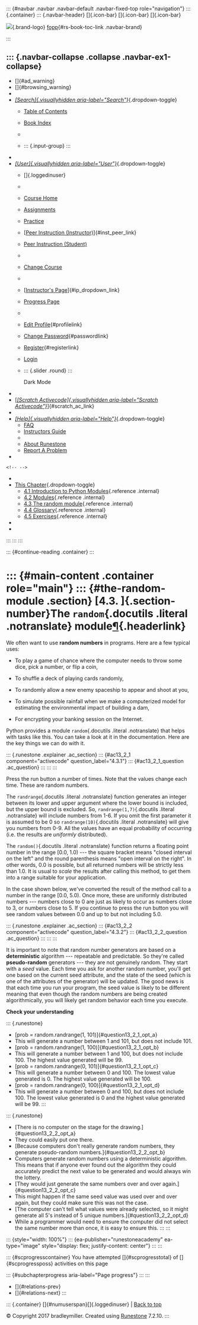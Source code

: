::: {#navbar .navbar .navbar-default .navbar-fixed-top role="navigation"}
::: {.container}
::: {.navbar-header}
[]{.icon-bar} []{.icon-bar} []{.icon-bar}

<div>

[![](../_static/img/RAIcon.png)](/runestone/default/user/login){.brand-logo}
[fopp](../index.html){#rs-book-toc-link .navbar-brand}

</div>
:::

::: {.navbar-collapse .collapse .navbar-ex1-collapse}
-   
-   []{#ad_warning}
-   []{#browsing_warning}
-   
-   [*[Search]{.visuallyhidden
    aria-label="Search"}*](#){.dropdown-toggle}
    -   [Table of Contents](../index.html)

    -   [Book Index](../genindex.html)

    -   

    -   ::: {.input-group}
        :::
-   
-   [*[User]{.visuallyhidden aria-label="User"}*](#){.dropdown-toggle}
    -   []{.loggedinuser}

    -   

    -   [Course Home](/ns/course/index)

    -   [Assignments](/assignment/student/chooseAssignment)

    -   [Practice](/runestone/assignments/practice)

    -   [[Peer Instruction
        (Instructor)](/runestone/peer/instructor.html)]{#inst_peer_link}

    -   [Peer Instruction (Student)](/runestone/peer/student.html)

    -   

    -   [Change Course](/runestone/default/courses)

    -   

    -   [[Instructor\'s
        Page](/runestone/admin/index)]{#ip_dropdown_link}

    -   [Progress Page](/runestone/dashboard/studentreport)

    -   

    -   [Edit Profile](/runestone/default/user/profile){#profilelink}

    -   [Change
        Password](/runestone/default/user/change_password){#passwordlink}

    -   [Register](/runestone/default/user/register){#registerlink}

    -   [Login](#)

    -   ::: {.slider .round}
        :::

        Dark Mode
-   
-   [[*[Scratch Activecode]{.visuallyhidden
    aria-label="Scratch Activecode"}*](javascript:runestoneComponents.popupScratchAC())]{#scratch_ac_link}
-   
-   [*[Help]{.visuallyhidden aria-label="Help"}*](#){.dropdown-toggle}
    -   [FAQ](http://runestoneinteractive.org/pages/faq.html)
    -   [Instructors Guide](https://guide.runestone.academy)
    -   
    -   [About Runestone](http://runestoneinteractive.org)
    -   [Report A
        Problem](/runestone/default/reportabug?course=fopp&page=Therandommodule)
-   

```{=html}
<!-- -->
```
-   
-   [This Chapter](../index.html){.dropdown-toggle}
    -   [4.1 Introduction to Python
        Modules](intro-PythonModules.html){.reference .internal}
    -   [4.2 Modules](intro-ModulesandGettingHelp.html){.reference
        .internal}
    -   [4.3 The random module](Therandommodule.html){.reference
        .internal}
    -   [4.4 Glossary](Glossary.html){.reference .internal}
    -   [4.5 Exercises](Exercises.html){.reference .internal}
-   
-   
:::
:::
:::

::: {#continue-reading .container}
:::

::: {#main-content .container role="main"}
::: {#the-random-module .section}
[4.3. ]{.section-number}The `random`{.docutils .literal .notranslate} module[¶](#the-random-module "Permalink to this heading"){.headerlink}
============================================================================================================================================

We often want to use **random numbers** in programs. Here are a few
typical uses:

-   To play a game of chance where the computer needs to throw some
    dice, pick a number, or flip a coin,

-   To shuffle a deck of playing cards randomly,

-   To randomly allow a new enemy spaceship to appear and shoot at you,

-   To simulate possible rainfall when we make a computerized model for
    estimating the environmental impact of building a dam,

-   For encrypting your banking session on the Internet.

Python provides a module `random`{.docutils .literal .notranslate} that
helps with tasks like this. You can take a look at it in the
documentation. Here are the key things we can do with it.

::: {.runestone .explainer .ac_section}
::: {#ac13_2_1 component="activecode" question_label="4.3.1"}
::: {#ac13_2_1_question .ac_question}
:::
:::
:::

Press the run button a number of times. Note that the values change each
time. These are random numbers.

The `randrange`{.docutils .literal .notranslate} function generates an
integer between its lower and upper argument where the lower bound is
included, but the upper bound is excluded. So,
`randrange(1,7)`{.docutils .literal .notranslate} will include numbers
from 1-6. If you omit the first parameter it is assumed to be 0 so
`randrange(10)`{.docutils .literal .notranslate} will give you numbers
from 0-9. All the values have an equal probability of occurring (i.e.
the results are *uniformly* distributed).

The `random()`{.docutils .literal .notranslate} function returns a
floating point number in the range \[0.0, 1.0) --- the square bracket
means "closed interval on the left" and the round parenthesis means
"open interval on the right". In other words, 0.0 is possible, but all
returned numbers will be strictly less than 1.0. It is usual to *scale*
the results after calling this method, to get them into a range suitable
for your application.

In the case shown below, we've converted the result of the method call
to a number in the range \[0.0, 5.0). Once more, these are uniformly
distributed numbers --- numbers close to 0 are just as likely to occur
as numbers close to 3, or numbers close to 5. If you continue to press
the run button you will see random values between 0.0 and up to but not
including 5.0.

::: {.runestone .explainer .ac_section}
::: {#ac13_2_2 component="activecode" question_label="4.3.2"}
::: {#ac13_2_2_question .ac_question}
:::
:::
:::

It is important to note that random number generators are based on a
**deterministic** algorithm --- repeatable and predictable. So they're
called **pseudo-random** generators --- they are not genuinely random.
They start with a *seed* value. Each time you ask for another random
number, you'll get one based on the current seed attribute, and the
state of the seed (which is one of the attributes of the generator) will
be updated. The good news is that each time you run your program, the
seed value is likely to be different meaning that even though the random
numbers are being created algorithmically, you will likely get random
behavior each time you execute.

**Check your understanding**

::: {.runestone}
-   [prob = random.randrange(1, 101)]{#question13_2_1_opt_a}
-   This will generate a number between 1 and 101, but does not
    include 101.
-   [prob = random.randrange(1, 100)]{#question13_2_1_opt_b}
-   This will generate a number between 1 and 100, but does not
    include 100. The highest value generated will be 99.
-   [prob = random.randrange(0, 101)]{#question13_2_1_opt_c}
-   This will generate a number between 0 and 100. The lowest value
    generated is 0. The highest value generated will be 100.
-   [prob = random.randrange(0, 100)]{#question13_2_1_opt_d}
-   This will generate a number between 0 and 100, but does not
    include 100. The lowest value generated is 0 and the highest value
    generated will be 99.
:::

::: {.runestone}
-   [There is no computer on the stage for the
    drawing.]{#question13_2_2_opt_a}
-   They could easily put one there.
-   [Because computers don't really generate random numbers, they
    generate pseudo-random numbers.]{#question13_2_2_opt_b}
-   Computers generate random numbers using a deterministic algorithm.
    This means that if anyone ever found out the algorithm they could
    accurately predict the next value to be generated and would always
    win the lottery.
-   [They would just generate the same numbers over and over
    again.]{#question13_2_2_opt_c}
-   This might happen if the same seed value was used over and over
    again, but they could make sure this was not the case.
-   [The computer can't tell what values were already selected, so it
    might generate all 5's instead of 5 unique
    numbers.]{#question13_2_2_opt_d}
-   While a programmer would need to ensure the computer did not select
    the same number more than once, it is easy to ensure this.
:::
:::

::: {style="width: 100%"}
::: {ea-publisher="runestoneacademy" ea-type="image" style="display: flex; justify-content: center"}
:::
:::

::: {#scprogresscontainer}
You have attempted []{#scprogresstotal} of []{#scprogressposs}
activities on this page

::: {#subchapterprogress aria-label="Page progress"}
:::
:::

-   [[](intro-ModulesandGettingHelp.html)]{#relations-prev}
-   [[](Glossary.html)]{#relations-next}
:::

::: {.container}
[]{#numuserspan}[]{.loggedinuser} \| [Back to top](#)

© Copyright 2017 bradleymiller. Created using
[Runestone](http://runestoneinteractive.org/) 7.2.10.
:::
